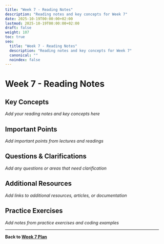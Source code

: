 ```yaml
---
title: "Week 7 - Reading Notes"
description: "Reading notes and key concepts for Week 7"
date: 2025-10-19T00:00:00+02:00
lastmod: 2025-10-19T00:00:00+02:00
draft: false
weight: 107
toc: true
seo:
  title: "Week 7 - Reading Notes"
  description: "Reading notes and key concepts for Week 7"
  canonical: ""
  noindex: false
---
```


# Week 7 - Reading Notes

## Key Concepts

*Add your reading notes and key concepts here*

## Important Points

*Add important points from lectures and readings*

## Questions & Clarifications

*Add any questions or areas that need clarification*

## Additional Resources

*Add links to additional resources, articles, or documentation*

## Practice Exercises

*Add notes from practice exercises and coding examples*

---

**Back to [Week 7 Plan](w7/)**
